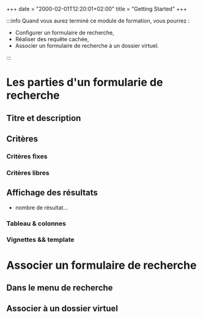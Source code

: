 +++
date = "2000-02-01T12:20:01+02:00"
title = "Getting Started"
+++

:::info
Quand vous aurez terminé ce module de formation, vous pourrez : 

* Configurer un formulaire de recherche,
* Réaliser des requête cachée,
* Associer un formulaire de recherche à un dossier virtuel.

:::

# Les parties d'un formularie de recherche

## Titre et description


## Critères

### Critères fixes

### Critères libres

## Affichage des résultats

* nombre de résultat...

### Tableau & colonnes

### Vignettes && template




# Associer un formulaire de recherche

## Dans le menu de recherche

## Associer à un dossier virtuel